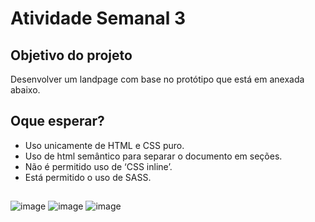 # Atividade Semanal 3

## Objetivo do projeto

  Desenvolver um landpage com base no protótipo que está em anexada abaixo.
  
## Oque esperar?

- Uso unicamente de HTML e CSS puro.
- Uso de html semântico para separar o documento em seções.
- Não é permitido uso de ‘CSS inline’.
- Está permitido o uso de SASS.
 
##
![image](https://user-images.githubusercontent.com/107933029/199362526-bdadcb8e-e2e8-40a8-b24e-ef72e3a66106.png)
![image](https://user-images.githubusercontent.com/107933029/199362657-dbd0cb94-0da9-4a3b-92ab-8c6d57a4e255.png)
![image](https://user-images.githubusercontent.com/107933029/199362734-5066c92a-42da-4265-af6e-e0c0e55e287a.png)
